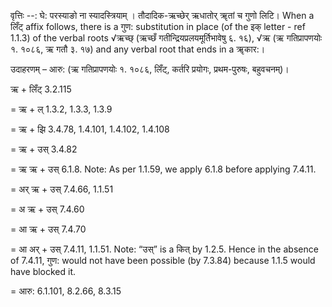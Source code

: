 

वृत्तिः --: घे: परस्याङो ना स्यादस्त्रियाम् । तौदादिक-ऋच्छेर् ऋधातोर् ॠतां च गुणो लिटि।  When a लिँट् affix follows, there is a गुण: substitution in place (of the इक् letter - ref 1.1.3) of the verbal roots √ऋच्छ् (ऋच्छँ गतीन्द्रियप्रलयमूर्तिभावेषु ६. १६), √ऋ (ऋ गतिप्रापणयोः १. १०८६, ऋ गतौ ३. १७) and any verbal root that ends in a ॠकार:। 


उदाहरणम् – आरु: (ऋ गतिप्रापणयोः १. १०८६, लिँट्, कर्तरि प्रयोगः, प्रथम-पुरुषः, बहुवचनम्)।  


ऋ + लिँट् 3.2.115


= ऋ + ल् 1.3.2, 1.3.3, 1.3.9


= ऋ + झि 3.4.78, 1.4.101, 1.4.102, 1.4.108


= ऋ + उस् 3.4.82


= ऋ ऋ + उस् 6.1.8. Note: As per 1.1.59, we apply 6.1.8 before applying 7.4.11.


= अर् ऋ + उस् 7.4.66, 1.1.51


= अ ऋ + उस् 7.4.60


= आ ऋ + उस् 7.4.70


= आ अर् + उस् 7.4.11, 1.1.51. Note: “उस्” is a कित् by 1.2.5.  Hence in the absence of 7.4.11, गुण: would not have been possible (by 7.3.84) because 1.1.5 would have blocked it.


= आरु: 6.1.101, 8.2.66, 8.3.15

